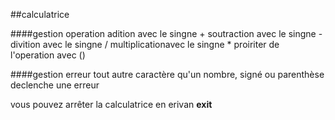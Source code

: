##calculatrice 

####gestion operation
    adition avec le singne +
    soutraction avec le singne -
    divition avec le singne /
    multiplicationavec le singne *
    proiriter de l'operation avec ()

####gestion erreur
    tout autre caractère qu'un nombre, signé ou parenthèse declenche une erreur


vous pouvez arrêter la calculatrice en erivan **exit**